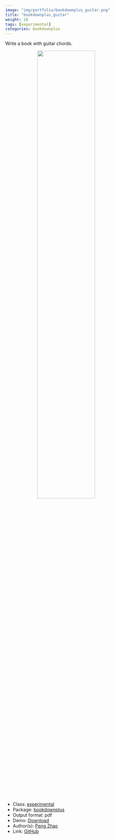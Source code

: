```yaml
---
image: "img/portfolio/bookdownplus_guitar.png"
title: "bookdownplus_guitar"
weight: 10
tags: [experimental]
categories: bookdownplus
---
```


Write a book with guitar chords.

<!--more-->

<a href="../../img/portfolio/bookdownplus_guitar.png"><img class = "jf-image-shadow" src="../../img/portfolio/bookdownplus_guitar.png" style="display: block; margin: auto;" width="60%"></a>

- Class: [experimental](../../tags/experimental)
- Package: [bookdownplus](bookdownplus)
- Output format: pdf
- Demo: [Download](https://pzhaonet.github.io/bookdownplus/upload/guitar/showcase/guitar.pdf)
- Author(s): [Peng Zhao](https://pzhao.org)
- Link: [GitHub](https://github.com/pzhaonet/bookdownplus)


